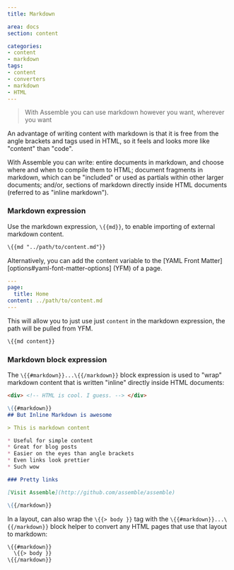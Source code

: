 ```yaml
---
title: Markdown

area: docs
section: content

categories:
- content
- markdown
tags:
- content
- converters
- markdown
- HTML
---
```


> With Assemble you can use markdown however you want, wherever you want

An advantage of writing content with markdown is that it is free from the angle brackets and tags used in HTML, so it feels and looks more like "content" than "code".

With Assemble you can write: entire documents in markdown, and choose where and when to compile them to HTML; document fragments in markdown, which can be "included" or used as partials within other larger documents; and/or, sections of markdown directly inside HTML documents (referred to as "inline markdown").

### Markdown expression

Use the markdown expression, `\{{md}}`, to enable importing of external markdown content.

```handlebars
\{{md "../path/to/content.md"}}
```

Alternatively, you can add the content variable to the [YAML Front Matter][options#yaml-font-matter-options] (YFM) of a page.

```yaml
---
page:
  title: Home
content: ../path/to/content.md
---
```

This will allow you to just use just `content` in the markdown expression, the path will be pulled from YFM.

```handlebars
\{{md content}}
```

### Markdown block expression

The `\{{#markdown}}...\{{/markdown}}` block expression is used to "wrap" markdown content that is written "inline" directly inside HTML documents:

```markdown
<div> <!-- HTML is cool. I guess. --> </div>

\{{#markdown}}
## But Inline Markdown is awesome

> This is markdown content

* Useful for simple content
* Great for blog posts
* Easier on the eyes than angle brackets
* Even links look prettier
* Such wow

### Pretty links

[Visit Assemble](http://github.com/assemble/assemble)

\{{/markdown}}

```

In a layout, can also wrap the `\{{> body }}` tag with the `\{{#markdown}}...\{{/markdown}}` block helper to convert any HTML pages that use that layout to markdown:

```handlebars
\{{#markdown}}
  \{{> body }}
\{{/markdown}}
```
